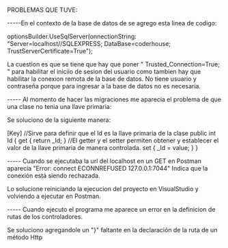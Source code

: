 PROBLEMAS QUE TUVE:

-----En el contexto de la base de datos de se agrego esta linea de codigo:

optionsBuilder.UseSqlServer(onnectionString: "Server=localhost//SQLEXPRESS; DataBase=coderhouse; TrustServerCertificate=True");

La cuestion es que se tiene que hay que poner " Trusted_Connection=True; " para habilitar el iniciio de sesion del usuario como tambien hay que habilitar la conexion remota de la base de datos. No tiene usuario y contraseña porque para ingresar a la base de datos no es necesaria.

----- Al momento de hacer las migraciones me aparecia el problema de que una clase no tenia una llave primaria:

Se soluciono de la siguiente manera:

[Key] //Sirve para definir que el Id es la llave primaria de la clase public int Id { get { return _Id; } //El getter y el setter permiten obtener y establecer el valor de la llave primaria de manera controlada. set { _Id = value; } }

----- Cuando se ejecutaba la url del localhost en un GET en Postman aparecia "Error: connect ECONNREFUSED 127.0.0.1:7044" Indica que la conexión está siendo rechazada. 

Lo solucione reiniciando la ejecucion del proyecto en VisualStudio y volviendo a ejecutar en Postman.

----- Cuando ejecuto el programa me aparece un error en la definicion de rutas de los controladores.

Se soluciono agregandole un "}" faltante en la declaración de la ruta de un método Http 
